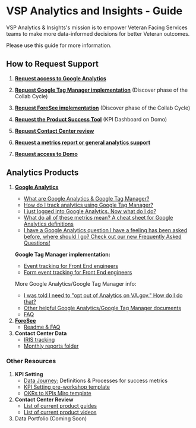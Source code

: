 # VSP Analytics and Insights - Guide
VSP Analytics & Insights's mission is to empower Veteran Facing Services teams to make more data-informed decisions for better Veteran outcomes.

Please use this guide for more information.

## How to Request Support

1. [**Request access to Google Analytics**](https://github.com/department-of-veterans-affairs/va.gov-team/blob/master/platform/analytics/google-analytics/analytics-request-guide.md#requesting-access-to-google-analytics)

2. [**Request Google Tag Manager implementation**](https://github.com/department-of-veterans-affairs/va.gov-team/blob/master/platform/analytics/google-analytics/analytics-request-guide.md#requesting-google-analytics-implementation-and-qa) (Discover phase of the Collab Cycle)

3. [**Request ForeSee implementation**](https://github.com/department-of-veterans-affairs/va.gov-team/blob/master/platform/analytics/foresee-request-survey.md) (Discover phase of the Collab Cycle)

4. [**Request the Product Success Tool**](https://github.com/department-of-veterans-affairs/va.gov-team/issues/new?assignees=joanneesteban&labels=analytics-insights%2C+analytics-request%2C+kpi-dashboard&template=analytics-request-kpi-dashboard.md&title=Analytics+KPI+dashboard+request+for+%5BTeam%5D) (KPI Dashboard on Domo)

5. [**Request Contact Center review**](https://github.com/department-of-veterans-affairs/va.gov-team/blob/master/platform/contact-center/request-contact-center-review.md)

6. [**Request a metrics report or general analytics support**](https://github.com/department-of-veterans-affairs/va.gov-team/blob/master/platform/analytics/google-analytics/analytics-request-guide.md#requesting-metrics-reporting)

7. [**Request access to Domo**](https://github.com/department-of-veterans-affairs/va.gov-team/blob/master/platform/analytics/domo-request-access.md)

## Analytics Products

<ol>
    <li>
        <p><a href="https://analytics.google.com/analytics/web/?authuser=0#/report-home/a50123418w177519031p184624291"><strong>Google
                    Analytics</strong></a></p>
        <ul>
            <li>
                <a
                    href="https://github.com/department-of-veterans-affairs/va.gov-team/blob/master/platform/analytics/google-analytics/ga360-platform-access-levels.md">What
                    are Google Analytics &amp; Google Tag Manager?</a>
            </li>
            <li><a
                    href="https://github.com/department-of-veterans-affairs/va.gov-team/blob/master/platform/analytics/google-analytics/measuring-goals-in-google-analytics.md">How
                    do I track analytics using Google Tag Manager?</a></li>
            <li><a
                    href="https://github.com/department-of-veterans-affairs/va.gov-team/blob/master/platform/analytics/google-analytics/navigating-google-analytics.md">I
                    just logged into Google Analytics. Now what do I do?</a></li>
            <li>
                <a
                    href="https://github.com/department-of-veterans-affairs/va.gov-team/blob/master/platform/analytics/google-analytics/google-analytics-cheat-sheet.md">
                    What do all of these metrics mean? A cheat sheet for Google Analytics definitions</a>
            </li>
            <li>
                <a
                    href="https://github.com/department-of-veterans-affairs/va.gov-team/blob/master/platform/analytics/google-analytics/google-analytics-frequently-asked-questions.md">
                    I have a Google Analytics question I have a feeling has been asked before, where should I go? Check out our new Frequently Asked Questions! </a>
			</li>
        </ul><p><strong>Google Tag Manager implementation:</strong></p>
        <ul>
            <li>
                <a
                    href="https://github.com/department-of-veterans-affairs/va.gov-team/blob/master/platform/analytics/google-analytics/navigating-google-analytics.md">Event
                    tracking for Front End engineers</a>
            </li>
            <li>
                <a
                    href="https://github.com/department-of-veterans-affairs/va.gov-team/blob/master/platform/analytics/google-analytics/tracking-form-events.md">Form
                    event tracking for Front End engineers</a></li>
        </ul>
        <p>More Google Analytics/Google Tag Manager info:</p>
        <ul>
            <li>
                <a
                    href="https://github.com/department-of-veterans-affairs/va.gov-team/blob/master/platform/analytics/google-analytics/opting-out-google-analytics.md">I
                    was told I need to &quot;opt out of Analytics on VA.gov.&quot; How do I do that?</a>
            </li>
            <li><a
                    href="https://github.com/department-of-veterans-affairs/va.gov-team/tree/master/platform/analytics/google-analytics">Other
                    helpful Google Analytics/Google Tag Manager documents</a></li>
            <li>
                <a
		   href="https://github.com/department-of-veterans-affairs/va.gov-team/blob/master/platform/analytics/google-analytics/google-analytics-frequently-asked-questions.md">FAQ</a>
            </li>
        </ul>
    </li>
    <li>
        <a href="https://cxsuite.foresee.com/client/login"><strong>ForeSee</strong></a>
        <ul>
            <li>
                <a
                    href="https://github.com/department-of-veterans-affairs/va.gov-team/blob/master/platform/analytics/foresee-readme.md">Readme
                    &amp; FAQ</a>
            </li>
        </ul>
    </li>
    <li>
        <strong>Contact Center Data</strong>
        <ul>
            <li><a
                    href="https://github.com/department-of-veterans-affairs/va.gov-team/blob/master/platform/contact-center/iris-salesforce-tracking.md">IRIS
                    tracking</a></li>
            <li><a
                    href="https://github.com/department-of-veterans-affairs/va.gov-team/tree/master/platform/contact-center/monthly-reports">Monthly
                    reports folder</a></li>
        </ul>
    </li>
</ol>

### Other Resources

<ol>
    <li><strong>KPI Setting</strong>
        <ul>
            <li><a
                    href="https://docs.google.com/presentation/d/1OGdCLFYGA4cb5nDUTJOme_7UBdAM49bX5zpYZ-zg6rw/edit#slide=id.g6d866f9dc2_0_165">Data
                    Journey:</a> Definitions &amp; Processes for success metrics</li>
            <li><a
                    href="https://github.com/department-of-veterans-affairs/va.gov-team/blob/master/platform/analytics/kpi-setting-pre-workshop-template.md">KPI
                    Setting pre-workshop template</a></li>
            <li>
                <a href="https://miro.com/app/board/o9J_kvR1XwU=/">OKRs to KPIs Miro template</a>
            </li>
        </ul>
    </li>
    <li>
        <strong>Contact Center Review</strong>
        <ul>
            <li><a
                    href="https://github.com/department-of-veterans-affairs/va.gov-team/tree/master/platform/contact-center/vfs-product-guides">List
                    of current product guides</a></li>
            <li>
                <a
                    href="https://github.com/department-of-veterans-affairs/va.gov-team/tree/master/platform/contact-center/vfs-product-videos">List
                    of current product videos</a>
            </li>
        </ul>
    </li>
    <li>
        Data Portfolio (Coming Soon)
    </li>
</ol>
